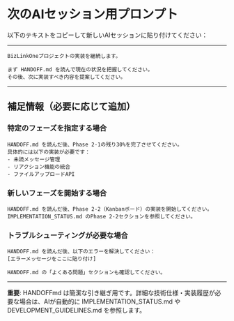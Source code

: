 # 次のAIセッション用プロンプト

以下のテキストをコピーして新しいAIセッションに貼り付けてください：

---

```
BizLinkOneプロジェクトの実装を継続します。

まず HANDOFF.md を読んで現在の状況を把握してください。
その後、次に実装すべき内容を提案してください。
```

---

## 補足情報（必要に応じて追加）

### 特定のフェーズを指定する場合
```
HANDOFF.md を読んだ後、Phase 2-1の残り30%を完了させてください。
具体的には以下の実装が必要です：
- 未読メッセージ管理
- リアクション機能の統合
- ファイルアップロードAPI
```

### 新しいフェーズを開始する場合
```
HANDOFF.md を読んだ後、Phase 2-2（Kanbanボード）の実装を開始してください。
IMPLEMENTATION_STATUS.md のPhase 2-2セクションを参照してください。
```

### トラブルシューティングが必要な場合
```
HANDOFF.md を読んだ後、以下のエラーを解決してください：
[エラーメッセージをここに貼り付け]

HANDOFF.md の「よくある問題」セクションも確認してください。
```

---

**重要**: HANDOFFmd は簡潔な引き継ぎ用です。詳細な技術仕様・実装履歴が必要な場合は、AIが自動的に IMPLEMENTATION_STATUS.md や DEVELOPMENT_GUIDELINES.md を参照します。
